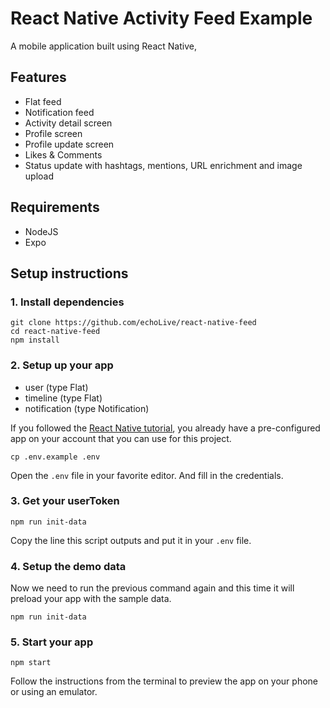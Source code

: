 # React Native Activity Feed Example

A mobile application built using React Native, 

## Features

- Flat feed
- Notification feed
- Activity detail screen
- Profile screen
- Profile update screen
- Likes & Comments
- Status update with hashtags, mentions, URL enrichment and image upload

## Requirements

- NodeJS
- Expo

## Setup instructions

### 1. Install dependencies

```
git clone https://github.com/echoLive/react-native-feed
cd react-native-feed
npm install
```

### 2. Setup up your app

- user (type Flat)
- timeline (type Flat)
- notification (type Notification)

If you followed the [React Native tutorial](https://getstream.io/react-native-activity-feed/tutorial/), you already have a pre-configured app on your account that you can use for this project.

```
cp .env.example .env
```

Open the `.env` file in your favorite editor. And fill in the credentials.

### 3. Get your userToken

```
npm run init-data
```

Copy the line this script outputs and put it in your `.env` file.

### 4. Setup the demo data

Now we need to run the previous command again and this time it will preload your app with the sample data.

```
npm run init-data
```

### 5. Start your app

```
npm start
```

Follow the instructions from the terminal to preview the app on your phone or using an emulator.
